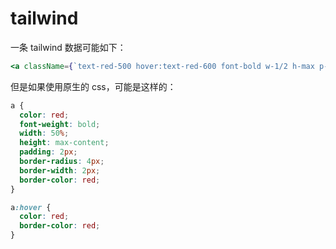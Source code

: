 # tailwind

一条 tailwind 数据可能如下：  


```jsx
<a className={`text-red-500 hover:text-red-600 font-bold w-1/2 h-max p-2 rounded-lg border-2 border-red-500 hover:border-red-600`}>hello</a>
```

但是如果使用原生的 css，可能是这样的：  

```css
a {
  color: red;
  font-weight: bold;
  width: 50%;
  height: max-content;
  padding: 2px;
  border-radius: 4px;
  border-width: 2px;
  border-color: red;
}

a:hover {
  color: red;
  border-color: red;
}
```
